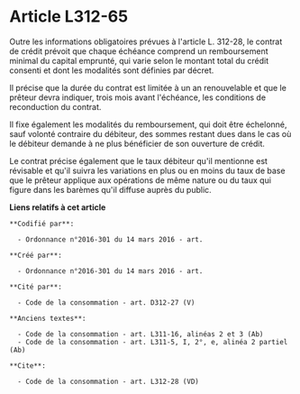 # Article L312-65

Outre les informations obligatoires prévues à l'article L. 312-28, le contrat de crédit prévoit que chaque échéance comprend
un remboursement minimal du capital emprunté, qui varie selon le montant total du crédit consenti et dont les modalités sont
définies par décret. 

Il précise que la durée du contrat est limitée à un an renouvelable et que le prêteur devra indiquer, trois mois avant
l'échéance, les conditions de reconduction du contrat. 

Il fixe également les modalités du remboursement, qui doit être échelonné, sauf volonté contraire du débiteur, des sommes
restant dues dans le cas où le débiteur demande à ne plus bénéficier de son ouverture de crédit. 

Le contrat précise également que le taux débiteur qu'il mentionne est révisable et qu'il suivra les variations en plus ou en
moins du taux de base que le prêteur applique aux opérations de même nature ou du taux qui figure dans les barèmes qu'il
diffuse auprès du public.

**Liens relatifs à cet article**

	**Codifié par**:

	  - Ordonnance n°2016-301 du 14 mars 2016 - art.

	**Créé par**:

	  - Ordonnance n°2016-301 du 14 mars 2016 - art.

	**Cité par**:

	  - Code de la consommation - art. D312-27 (V)

	**Anciens textes**:

	  - Code de la consommation - art. L311-16, alinéas 2 et 3 (Ab)
	  - Code de la consommation - art. L311-5, I, 2°, e, alinéa 2 partiel (Ab)

	**Cite**:

	  - Code de la consommation - art. L312-28 (VD)
